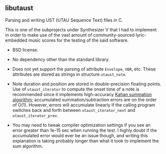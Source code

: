 libutaust
---

Parsing and writing UST (UTAU Sequence Text) files in C.

This is one of the subprojects under Synthesizer V that I had to implement in order to make use of the vast amount of community-sourced lyric-embedded music scores for the testing of the said software.

* BSD license.

* No dependency other than the standard library.

* Does not yet support the parsing of attribute `Envelope`, `VBR`, etc. These attributes are stored as strings in structure `utaust_note`.

* Note duration and position are stored in double-precision floating points. Use of `utaust_iterator` to compute the onset time of a note is recommended since it implements high-accuracy [Kahan summation algorithm](https://en.wikipedia.org/wiki/Kahan_summation_algorithm); accumulated summation/subtraction errors are on the order of O(1). However, errors will accumulate linearly if the calling program switches back and forth between `utaust_iterator_next` and `utaust_iterator_prev`.

* You may need to tweak compiler optimization settings if you see an error greater than 1e-15 sec when running the test. I highly doubt if the accumulated error would ever be an issue though, and writing this explanation is taking probably longer than what it took to implement the sum algorithm.
